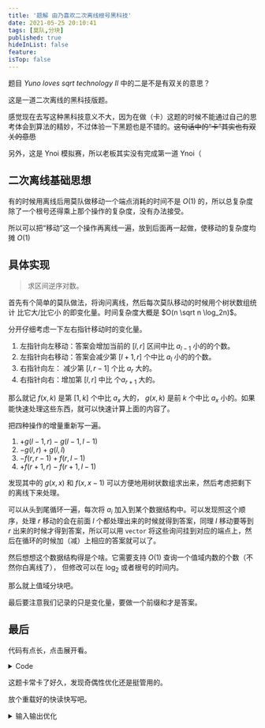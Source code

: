 ```yaml
---
title: '题解 由乃喜欢二次离线根号黑科技'
date: 2021-05-25 20:10:41
tags: [莫队,分块]
published: true
hideInList: false
feature: 
isTop: false
---
```

题目 *Yuno loves sqrt technology II* 中的二是不是有双关的意思？

这是一道二次离线的黑科技版题。

<!-- more -->

感觉现在去写这种黑科技意义不大，因为在做（卡）这题的时候不能通过自己的思考体会到算法的精妙，不过体验一下黑题也是不错的。~~这句话中的“卡”其实也有双关的意思~~

另外，这是 Ynoi 模拟赛，所以老板其实没有完成第一道 Ynoi（

## 二次离线基础思想

有的时候用离线后用莫队做移动一个端点消耗的时间不是 $O(1)$ 的，所以总复杂度除了一个根号还得乘上那个操作的复杂度，没有办法接受。

所以可以把“移动”这一个操作再离线一遍，放到后面再一起做，使移动的复杂度均摊 $O(1)$

## 具体实现

> 求区间逆序对数。

首先有个简单的莫队做法，将询问离线，然后每次莫队移动的时候用个树状数组统计 比它大/比它小 的即变化量。时间复杂度大概是 $O(n \sqrt n \log_2n)$。

分开仔细考虑一下左右指针移动时的变化量。

1. 左指针向左移动：答案会增加当前的 $[l, r]$ 区间中比 $a_{l-1}$ 小的的个数。
2. 左指针向右移动：答案会减少第 $[l+1, r]$ 个中比 $a_l$ 小的的个数。
3. 右指针向左： 减少第 $[l, r-1]$ 个比 $a_r$ 大的。
4. 右指针向右：增加第 $[l, r]$ 中比 个$a_{r+1}$ 大的。

那么就记 $f(x, k)$ 是第 $[1,k]$ 个中比 $a_x$ 大的， $g(x, k)$ 是前 $k$ 个中比 $a_x$ 小的。如果能快速处理这些东西，就可以快速计算上面的内容了。

把四种操作的增量重新写一遍。

1. $+g(l-1, r) - g(l-1, l-1)$
2. $-g(l, r) + g(l, l)$
3. $-f(r, r-1) + f(r, l-1)$
4. $+f(r+1, r) - f(r+1, l-1)$

发现其中的 $g(x, x)$ 和 $f(x, x-1)$ 可以方便地用树状数组求出来，然后考虑把剩下的离线下来处理。

可以从头到尾循环一遍，每次将 $a_i$ 加入到某个数据结构中。可以发现照这个顺序，处理 $r$ 移动的会在前面 $l$ 个都处理出来的时候就得到答案，同理 $l$ 移动要等到 $r$ 出来的时候才得到答案，所以可以用 `vector` 将这些询问挂到对应的端点上，然后在循环的时候加（减）上相应的答案就可以了。

然后想想这个数据结构得是个啥。它需要支持 $O(1)$ 查询一个值域内数的个数（不然你白离线了）， 但修改可以在 $\log_2$ 或者根号的时间内。

那么就上值域分块吧。

最后要注意我们记录的只是变化量，要做一个前缀和才是答案。

## 最后

代码有点长，点击展开看。

<details>
<summary> Code </summary>

```cpp
#include <cstdio>
#include <algorithm>
#include <vector>
#include <cmath>
#define re register
const int N = 100005, M = 350;
int a[N], c[N], l[M], r[M], s[M], sv[M][M], bv[N], blo[N], t[N], 
	n, m, size, B, ls[N], gr[N];
long long ans[N];
struct twt { int l, r, c, op, id; };
std::vector<twt> v[N];
struct dwd {
	int l, r, id; long long ans;
	bool operator < (dwd b) const {
		return (blo[l] == blo[b.l]) ? ((blo[l]&1) ? (r < b.r) : (r > b.r)) : (blo[l] < blo[b.l]);
	}
} q[N];
inline int ask(int x) { re int an = 0; for(re int i = x; i >= 1; i -= i&-i) an += t[i]; return an; }
inline void add(int x, int y) { for(re int i = x; i <= n; i += i &-i) t[i] += y; }
inline void update(int x) {
	for(re int i = x-l[bv[x]], *k = sv[bv[x]]; i < size; i++) k[i] ++;
	for(re int i = bv[x]; i <= bv[n]; i++) ++s[i];
}
inline int query(int x) { return s[bv[x]-1] + sv[bv[x]][x-l[bv[x]]];}
int main() {
	cin >> n >> m;
	for(re int i = 1; i <= n; i++) cin >> a[i], ls[i] = a[i];
	std::sort(ls+1, ls+n+1);
	for(re int i = 1; i <= n; i++) a[i] = std::lower_bound(ls+1, ls+n+1, a[i]) - ls;
	for(re int i = 1; i <= n; i++) {
		ls[i] = ask(a[i] - 1);
		gr[i] = ask(n) - ask(a[i]);
		add(a[i], 1);
	}
	
	size = sqrt(n);
	for(re int i = 1; i <= n; i++) bv[i] = (i-1) / size + 1;
	for(re int i = 0, j = 1; i < n; i += size, j++) l[j] = i+1, r[j-1] = i;
	r[bv[n]] = n;
	
	B = n / sqrt(m);
	for(re int i = 1; i <= n; i++) blo[i] = (i-1) / B + 1;
	for(re int i = 1; i <= m; i++) cin >> q[i].l >> q[i].r, q[i].id = i;
	std::sort(q+1, q+m+1);
	for(re int i = 1, l = 1, r = 0; i <= m; i++) {
		if(l > q[i].l) v[r].push_back((twt){q[i].l, l-1, 1, 1, i});
		while(l > q[i].l) q[i].ans -= ls[--l];
		if(r < q[i].r) v[l-1].push_back((twt){r+1, q[i].r, 0, -1, i});
		while(r < q[i].r) q[i].ans += gr[++r];
		if(l < q[i].l) v[r].push_back((twt){l, q[i].l-1, 1, -1, i});
		while(l < q[i].l) q[i].ans += ls[l++];
		if(r > q[i].r) v[l-1].push_back((twt){q[i].r+1, r, 0, 1, i});
		while(r > q[i].r) q[i].ans -= gr[r--];
	}
	
	for(re int i = 1; i <= n; i++) {
		update(a[i]);
		for(re int j = 0; j < (signed)v[i].size(); j++) {
			twt x = v[i][j];
			int l = x.l, r = x.r, c = x.c, op = x.op, id = x.id;
			for(int k = l; k <= r; k++)
				if(c == 1) q[id].ans += op * query(a[k]-1);
				else q[id].ans += op * (query(n) - query(a[k])); 
		}
	}
	
	for(re int i = 2; i <= m; i++) q[i].ans += q[i-1].ans;
	for(re int i = 1; i <= m; i++) ans[q[i].id] = q[i].ans;
	for(re int i = 1; i <= m; i++) cout << ans[i] << '\n';
	return 0;
}
```
</details>
  

这题卡常卡了好久，发现奇偶性优化还是挺管用的。

放个重载好的快读快写吧。
  
<details>
  <summary>输入输出优化</summary>

```cpp
namespace IO {
#define BUFSIZE 10000000
struct read {
    char buf[BUFSIZE], *p1, *p2, c, f;
    read() : p1(buf), p2(buf) {}
    char gc(void) {
        if (p1 == p2) p2 = buf + fread(p1 = buf, 1, BUFSIZE, stdin);
        if (p1 == p2)
            return EOF;
        else
            return *p1++;
    }
    read& operator>>(int& x) {
        c = gc(), f = 1, x = 0;
        for (; c < '0' || c > '9'; c = gc())
            if (c == '-') f = -1;
        for (; c >= '0' && c <= '9'; c = gc()) x = x * 10 + c - '0';
        x *= f;
        return *this;
    }
};
struct write {
    char buf[BUFSIZE], *p1, *p2, s[50];
    int tp;
    write() : p1(buf), p2(buf + BUFSIZE) {}
    ~write() { flush(); }
    void flush(void) {
        fwrite(buf, 1, p1 - buf, stdout);
        p1 = buf;
    }
    void pc(char c) {
        if (p1 == p2) flush();
        *p1++ = c;
    }
    write& operator<<(long long x) {
        if (x < 0) x = -x, pc('-');
        do {
            s[tp++] = x % 10 + '0', x /= 10;
        } while (x);
        while (tp) pc(s[--tp]);
        return *this;
    }
    write& operator<<(char x) {
        pc(x);
        return *this;
    }
};
read cin;
write cout;
} 
using IO::cin;
using IO::cout;
```
  
</details>